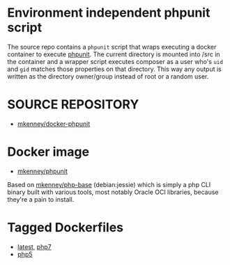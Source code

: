 # Environment independent phpunit script

The source repo contains a `phpunit` script that wraps executing a docker container to execute [phpunit](https://phpunit.de/). The current directory is mounted into /src in the container and a wrapper script executes composer as a user who's `uid` and `gid` matches those properties on that directory. This way any output is written as the directory owner/group instead of root or a random user.

# SOURCE REPOSITORY

* [mkenney/docker-phpunit](https://github.com/mkenney/docker-phpunit)

# Docker image

* [mkenney/phpunit](https://hub.docker.com/r/mkenney/phpunit/)

Based on [mkenney/php-base](https://hub.docker.com/r/mkenney/php-base/) (debian:jessie) which is simply a php CLI binary built with various tools, most notably Oracle OCI libraries, because they're a pain to install.

# Tagged Dockerfiles

* [latest](https://github.com/mkenney/docker-phpunit/blob/master/Dockerfile), [php7](https://github.com/mkenney/docker-phpunit/blob/master/Dockerfile)
* [php5](https://github.com/mkenney/docker-phpunit/blob/php5/Dockerfile)
